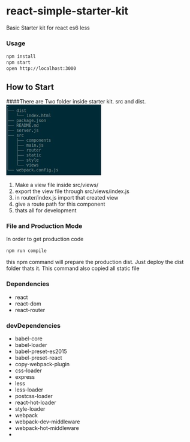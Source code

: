 # react-simple-starter-kit
Basic Starter kit for react es6 less

### Usage

```
npm install
npm start
open http://localhost:3000
```

## How to Start
####There are Two folder inside starter kit. src and dist.
![File Tree](https://raw.githubusercontent.com/polodev/react-simple-starter-kit/master/folder_structure.jpg  "File Tree")

1. Make a view file inside src/views/
2. export the view file through src/views/index.js
3. in router/index.js import that created view
4. give a route path for this component
5. thats all for development

### File and Production Mode
In order to get production code
```
npm run compile

```
this npm command will prepare the production dist. Just deploy the dist folder thats it. This command also copied all static file



### Dependencies
* react
* react-dom
* react-router

### devDependencies
* babel-core
* babel-loader
* babel-preset-es2015
* babel-preset-react
* copy-webpack-plugin
* css-loader
* express
* less
* less-loader
* postcss-loader
* react-hot-loader
* style-loader
* webpack
* webpack-dev-middleware
* webpack-hot-middleware
*
